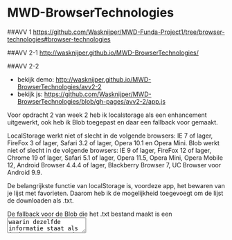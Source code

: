 # MWD-BrowserTechnologies

##AVV 1
https://github.com/Wasknijper/MWD-Funda-Project1/tree/browser-technologies#browser-technologies

##AVV 2-1
http://wasknijper.github.io/MWD-BrowserTechnologies/

##AVV 2-2
- bekijk demo: http://wasknijper.github.io/MWD-BrowserTechnologies/avv2-2
- bekijk js: https://github.com/Wasknijper/MWD-BrowserTechnologies/blob/gh-pages/avv2-2/app.js

Voor opdracht 2 van week 2 heb ik localstorage als een enhancement uitgewerkt, ook heb ik Blob toegepast en daar een fallback voor gemaakt.

LocalStorage werkt niet of slecht in de volgende browsers: IE 7 of lager, FireFox 3 of lager, Safari 3.2 of lager, Opera 10.1 en Opera Mini.
Blob werkt niet of slecht in de volgende browsers: IE 9 of lager, FireFox 12 of lager, Chrome 19 of lager, Safari 5.1 of lager, Opera 11.5, Opera Mini, Opera Mobile 12, Android Browser 4.4.4 of lager, Blackberry Browser 7, UC Browser voor Android 9.9.

De belangrijkste functie van localStorage is, voordeze app, het bewaren van je lijst met favorieten. Daarom heb ik de mogelijkheid toegevoegt om de lijst de downloaden als .txt. 

De fallback voor de Blob die het .txt bestand maakt is een <textarea> waarin dezelfde informatie staat als in het .txt bestand.
